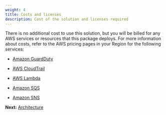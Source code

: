 ```yaml
---
weight: 4
title: Costs and licenses
description: Cost of the solution and licenses required
---
```


There is no additional cost to use this solution, but you will be billed for any AWS services or resources that this package deploys. For more information about costs, refer to the AWS pricing pages in your Region for the following services:

* [Amazon GuardDuty](https://aws.amazon.com/guardduty/pricing/)

* [AWS CloudTrail](https://aws.amazon.com/cloudtrail/pricing/)

* [AWS Lambda](https://aws.amazon.com/lambda/pricing/)

* [Amazon SQS](https://aws.amazon.com/sqs/pricing/)

* [Amazon SNS](https://aws.amazon.com/sns/pricing/)

**Next:** [Architecture](/architecture/index.html)
